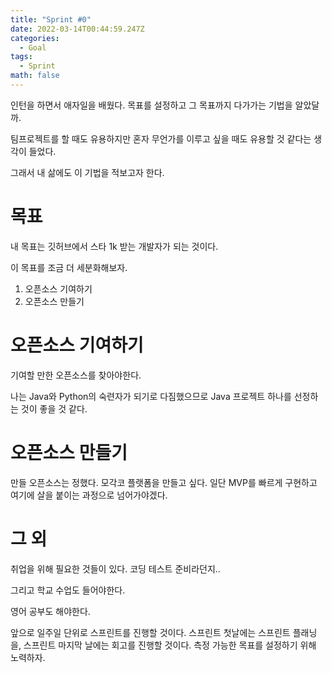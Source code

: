 ```yaml
---
title: "Sprint #0"
date: 2022-03-14T00:44:59.247Z
categories:
  - Goal
tags:
  - Sprint
math: false
---
```

인턴을 하면서 애자일을 배웠다. 목표를 설정하고 그 목표까지 다가가는 기법을 알았달까.

팀프로젝트를 할 때도 유용하지만 혼자 무언가를 이루고 싶을 때도 유용할 것 같다는 생각이 들었다.

그래서 내 삶에도 이 기법을 적보고자 한다.

# 목표

내 목표는 깃허브에서 스타 1k 받는 개발자가 되는 것이다. 

이 목표를 조금 더 세분화해보자.

1. 오픈소스 기여하기
2. 오픈소스 만들기

# 오픈소스 기여하기

기여할 만한 오픈소스를 찾아야한다.

나는 Java와 Python의 숙련자가 되기로 다짐했으므로 Java 프로젝트 하나를 선정하는 것이 좋을 것 같다.

# 오픈소스 만들기

만들 오픈소스는 정했다. 모각코 플랫폼을 만들고 싶다. 일단 MVP를 빠르게 구현하고 여기에 살을 붙이는 과정으로 넘어가야겠다.

# 그 외

취업을 위해 필요한 것들이 있다. 코딩 테스트 준비라던지..

그리고 학교 수업도 들어야한다.

영어 공부도 해야한다.

앞으로 일주일 단위로 스프린트를 진행할 것이다. 스프린트 첫날에는 스프린트 플래닝을, 스프린트 마지막 날에는 회고를 진행할 것이다. 측정 가능한 목표를 설정하기 위해 노력하자.